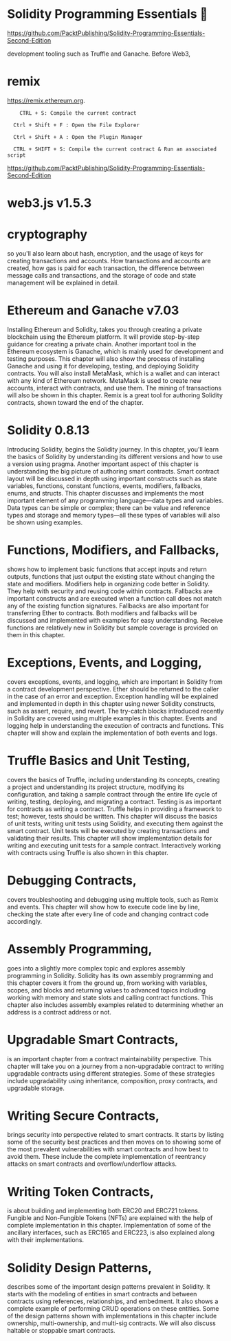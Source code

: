 # Solidity Programming Essentials 🔴
https://github.com/PacktPublishing/Solidity-Programming-Essentials-Second-Edition


development tooling such as Truffle and Ganache. Before Web3,

# remix
https://remix.ethereum.org.
```
	CTRL + S: Compile the current contract

  Ctrl + Shift + F : Open the File Explorer

  Ctrl + Shift + A : Open the Plugin Manager

  CTRL + SHIFT + S: Compile the current contract & Run an associated script
```
https://github.com/PacktPublishing/Solidity-Programming-Essentials-Second-Edition

# web3.js v1.5.3


# cryptography
so you'll also learn about hash, encryption, and the usage of keys for creating transactions and accounts. How transactions and accounts are created, how gas is paid for each transaction, the difference between message calls and transactions, and the storage of code and state management will be explained in detail.


# Ethereum  and Ganache v7.03
Installing Ethereum and Solidity, takes you through creating a private blockchain using the Ethereum platform. It will provide step-by-step guidance for creating a private chain. Another important tool in the Ethereum ecosystem is Ganache, which
is mainly used for development and testing purposes. This chapter will also show the process of installing Ganache and using it for developing, testing, and deploying Solidity contracts. You will also install MetaMask, which is a wallet and can interact with any kind of Ethereum network. MetaMask is used to create new accounts, interact with contracts, and use them. The mining of transactions will also be shown in this chapter. Remix is a great tool for authoring Solidity contracts, shown toward the end of the chapter.

# Solidity 0.8.13
Introducing Solidity, begins the Solidity journey. In this chapter, you'll learn
the basics of Solidity by understanding its different versions and how to use a version using pragma. Another important aspect of this chapter is understanding the big picture of authoring smart contracts. Smart contract layout will be discussed in depth using important constructs such as state variables, functions, constant functions, events, modifiers, fallbacks, enums, and structs. This chapter discusses and implements the most important element of any programming language—data types and variables. Data types can be simple or complex; there can be value and reference types and storage and memory types—all these types of variables will also be shown using examples.


# Functions, Modifiers, and Fallbacks, 
shows how to implement basic functions that accept inputs and return outputs, functions that just output the existing state without changing the state and modifiers. Modifiers help in organizing code better in Solidity. They help with security and reusing code within contracts. Fallbacks are important constructs and are executed when a function call does not match any of the existing function signatures. Fallbacks are also important for transferring Ether to contracts.
Both modifiers and fallbacks will be discussed and implemented with examples for easy understanding. Receive functions are relatively new in Solidity but sample coverage is provided on them in this chapter.


# Exceptions, Events, and Logging, 
covers exceptions, events, and logging, which are important in Solidity from a contract development perspective. Ether should be returned to the caller in the case of an error and exception. Exception handling will be explained and implemented in depth in this chapter using newer Solidity constructs, such as assert, require, and revert. The try-catch blocks introduced recently in Solidity are covered using multiple examples in this chapter. Events and logging help in understanding the execution of contracts and functions. This chapter will show and explain the implementation of both events and logs.


# Truffle Basics and Unit Testing, 
covers the basics of Truffle, including understanding its concepts, creating a project and understanding its project structure, modifying its configuration, and taking a sample contract through the entire life cycle of writing, testing, deploying, and migrating a contract. Testing is as important for contracts as writing a contract. Truffle helps in providing a framework to test; however, tests should be written. This chapter will discuss the basics of unit tests, writing unit tests using Solidity, and executing them against the smart contract. Unit tests will be executed by creating transactions and validating their results. This chapter will show implementation details for writing and executing unit tests for a sample contract. Interactively working with contracts using Truffle is also shown in this chapter.

# Debugging Contracts,
covers troubleshooting and debugging using multiple tools, such as Remix and events. This chapter will show how to execute code line by line, checking the state after every line of code and changing contract code accordingly.

# Assembly Programming, 
goes into a slightly more complex topic and explores assembly programming in Solidity. Solidity has its own assembly programming and this chapter covers it from the ground up, from working with variables, scopes, and blocks and returning values to advanced topics including working with memory and state slots and calling contract functions. This chapter also includes assembly examples related to determining whether an address is a contract address or not.


# Upgradable Smart Contracts, 
is an important chapter from a contract maintainability perspective. This chapter will take you on a journey from a non-upgradable contract to writing upgradable contracts using different strategies. Some of these strategies include upgradability using inheritance, composition, proxy contracts, and upgradable storage.

# Writing Secure Contracts, 
brings security into perspective related to smart contracts. It starts by listing some of the security best practices and then moves on to showing some of the most prevalent vulnerabilities with smart contracts and how best to avoid them. These include the complete implementation of reentrancy attacks on smart contracts and overflow/underflow attacks.


# Writing Token Contracts, 
is about building and implementing both ERC20 and ERC721 tokens. Fungible and Non-Fungible Tokens (NFTs) are explained with the help of complete implementation in this chapter. Implementation of some of the ancillary interfaces, such as ERC165 and ERC223, is also explained along with their implementations.

# Solidity Design Patterns, 
describes some of the important design patterns prevalent in Solidity. It starts with the modeling of entities in smart contracts and between contracts using references, relationships, and embedment. It also shows a complete example of performing CRUD operations on these entities. Some of the design patterns shown with implementations in this chapter include ownership, multi-ownership, and multi-sig contracts. We will also discuss haltable or stoppable smart contracts.

